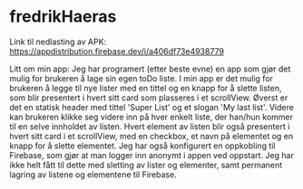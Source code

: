 # fredrikHaeras
Link til nedlasting av APK: 
  https://appdistribution.firebase.dev/i/a406df73e4938779
  
Litt om min app:
  Jeg har programert (etter beste evne) en app som gjør det mulig for brukeren å lage sin egen toDo liste.
  I min app er det mulig for brukeren å legge til nye lister med en tittel og en knapp for å slette listen, som blir presentert i hvert sitt card som plasseres i et scrollView.
  Øverst er det en statisk header med tittel 'Super List' og et slogan 'My last list'.
  Videre kan brukeren klikke seg videre inn på hver enkelt liste, der han/hun kommer til en selve innholdet av listen. 
  Hvert element av listen blir også presentert i hvert sitt card i et scrollView, med en checkbox, et navn på elementet og en knapp for å slette elementet. 
  Jeg har også konfigurert en oppkobling til Firebase, som gjør at man logger inn anonymt i appen ved oppstart.
  Jeg har ikke helt fått til dette med sletting av lister og elementer, samt permanent lagring av listene og elementene til Firebase. 
